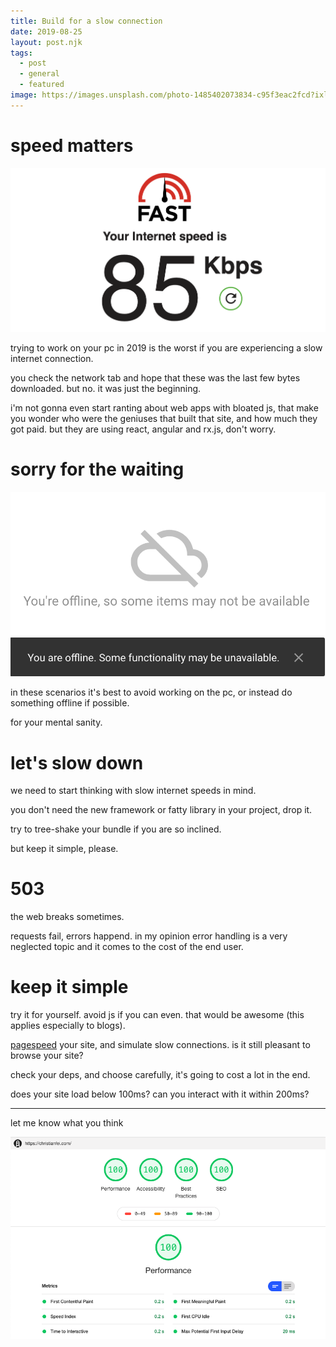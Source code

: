 ```yaml
---
title: Build for a slow connection
date: 2019-08-25
layout: post.njk
tags:
  - post
  - general
  - featured
image: https://images.unsplash.com/photo-1485402073834-c95f3eac2fcd?ixlib=rb-1.2.1&ixid=eyJhcHBfaWQiOjEyMDd9&auto=format&fit=crop&w=1354&q=80
---
```


# speed matters

![kbps.png](/assets/images/posts/build-for-a-slow-connection/kbps.png)

trying to work on your pc in 2019 is the worst if you are experiencing a slow internet connection.

you check the network tab and hope that these was the last few bytes downloaded. but no. it was just the beginning.

i'm not gonna even start ranting about web apps with bloated js, that make you wonder who were the geniuses that built that site, and how much they got paid. but they are using react, angular and rx.js, don't worry.

# sorry for the waiting

![gdrive-offline.png](/assets/images/posts/build-for-a-slow-connection/gdrive-offline.png)
![gdrive-slow-2.png](/assets/images/posts/build-for-a-slow-connection/gdrive-slow-2.png)

in these scenarios it's best to avoid working on the pc, or instead do something offline if possible.

for your mental sanity.

# let's slow down

we need to start thinking with slow internet speeds in mind.

you don't need the new framework or fatty library in your project, drop it.

try to tree-shake your bundle if you are so inclined.

but keep it simple, please.

# 503

the web breaks sometimes.

requests fail, errors happend. in my opinion error handling is a very neglected topic and it comes to the cost of the end user.

# keep it simple

try it for yourself. avoid js if you can even. that would be awesome (this applies especially to blogs).

[pagespeed](https://developers.google.com/speed/pagespeed/insights/) your site, and simulate slow connections. is it still pleasant to browse your site?

check your deps, and choose carefully, it's going to cost a lot in the end.

does your site load below 100ms? can you interact with it within 200ms?

---

let me know what you think

![pagespeed.png](/assets/images/posts/build-for-a-slow-connection/pagespeed.png)

